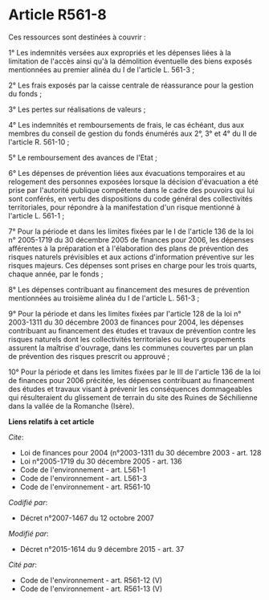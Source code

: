 # Article R561-8

Ces ressources sont destinées à couvrir : 

1° Les indemnités versées aux expropriés et les dépenses liées à la limitation de l'accès ainsi qu'à la démolition éventuelle
des biens exposés mentionnées au premier alinéa du I de l'article L. 561-3 ; 

2° Les frais exposés par la caisse centrale de réassurance pour la gestion du fonds ; 

3° Les pertes sur réalisations de valeurs ; 

4° Les indemnités et remboursements de frais, le cas échéant, dus aux membres du conseil de gestion du fonds énumérés aux 2°,
3° et 4° du II de l'article R. 561-10 ; 

5° Le remboursement des avances de l'Etat ; 

6° Les dépenses de prévention liées aux évacuations temporaires et au relogement des personnes exposées lorsque la décision
d'évacuation a été prise par l'autorité publique compétente dans le cadre des pouvoirs qui lui sont conférés, en vertu des
dispositions du code général des collectivités territoriales, pour répondre à la manifestation d'un risque mentionné à
l'article L. 561-1 ; 

7° Pour la période et dans les limites fixées par le I de l'article 136 de la loi n° 2005-1719 du 30 décembre 2005 de
finances pour 2006, les dépenses afférentes à la préparation et à l'élaboration des plans de prévention des risques naturels
prévisibles et aux actions d'information préventive sur les risques majeurs. Ces dépenses sont prises en charge pour les
trois quarts, chaque année, par le fonds ; 

8° Les dépenses contribuant au financement des mesures de prévention mentionnées au troisième alinéa du I de l'article L.
561-3 ; 

9° Pour la période et dans les limites fixées par l'article 128 de la loi n° 2003-1311 du 30 décembre 2003 de finances pour
2004, les dépenses contribuant au financement des études et travaux de prévention contre les risques naturels dont les
collectivités territoriales ou leurs groupements assurent la maîtrise d'ouvrage, dans les communes couvertes par un plan de
prévention des risques prescrit ou approuvé ; 

10° Pour la période et dans les limites fixées par le III de l'article 136 de la loi de finances pour 2006 précitée, les
dépenses contribuant au financement des études et travaux visant à prévenir les conséquences dommageables qui résulteraient
du glissement de terrain du site des Ruines de Séchilienne dans la vallée de la Romanche (Isère).

**Liens relatifs à cet article**

_Cite_:

  - Loi de finances pour 2004 (n°2003-1311 du 30 décembre 2003 - art. 128
  - Loi n°2005-1719 du 30 décembre 2005 - art. 136
  - Code de l'environnement - art. L561-1
  - Code de l'environnement - art. L561-3
  - Code de l'environnement - art. R561-10

_Codifié par_:

  - Décret n°2007-1467 du 12 octobre 2007

_Modifié par_:

  - Décret n°2015-1614 du 9 décembre 2015 - art. 37

_Cité par_:

  - Code de l'environnement - art. R561-12 (V)
  - Code de l'environnement - art. R561-13 (V)
